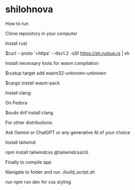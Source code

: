 # shilohnova
How to run

Clone repository in your computer 

Install rust

$curl --proto '=https' --tlsv1.2 -sSf https://sh.rustup.rs | sh

Install necessary tools for wasm compilation

$rustup target add wasm32-unknown-unknown

$cargo install wasm-pack

Install clang:

On Fedora

$sudo dnf install clang

For other distributions:

Ask Gemini or ChatGPT or any generative AI of your choice

Install tailwind:

npm install tailwindcss @tailwindcss/cli

Finally to compile app

Navigate to folder and run ./build_script.sh

run npm run dev for css styling
